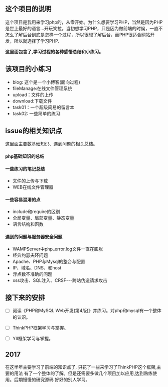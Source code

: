 ## 这个项目的说明

这个项目是我用来学习php的，从零开始。为什么想要学习PHP，当然是因为PHP是世上最好的语言...开玩笑拉。当初想学习PHP，只是因为做前端的时候，一直不怎么了解后台到底是怎样一个过程，所以很想了解后台，而PHP很适合网站开发，所以就选择了学习PHP.

**这里面包含了,学习过程的各种感悟总结和小练习。**


## 该项目的小练习

 * blog: 这个是一个小博客(面向过程)
 * fileManage:在线文件管理系统
 * upload：文件的上传
 * download:下载文件
 * task01：一个超级简易的留言本
 * task02: 一些简单的练习


## issue的相关知识点

这里面主要数基础知识、遇到问题的相关总结。
 
#### php基础知识的总结

#### 一些练习的笔记总结

 * 文件的上传与下载
 * WEB在线文件管理器

 
#### 一些容易混淆的点

 * include和require的区别
 * 全局变量、局部变量、静态变量
 * 语言结构和函数
 
#### 遇到的问题与服务器安全问题

 * WAMPServer中php_error.log文件一直在膨胀
 * 经典约瑟夫环问题
 * Apache、PHP与Mysql的整合与配置
 * IP、域名、DNS、和host
 * 浮点数不准确的问题
 * xss攻击、SQL注入、CRSF---跨站伪造请求攻击
 
 
 
## 接下来的安排

- [ ] 阅读《PHP和MySQL Web开发(第4版)》并练习。对php和mysql有一个整体的认识。
- [ ] ThinkPHP框架学习与掌握。
- [ ] YII框架学习与掌握。


## 2017

在这半年主要学习了前端的知识点了, 只花了一些来学习了ThinkPHP这个框架,主要的用法
有了一个整体的了解。但是还需要多做几个项目加以应用,达到熟练使用。后期慢慢的研究源码
好好的别人学习。